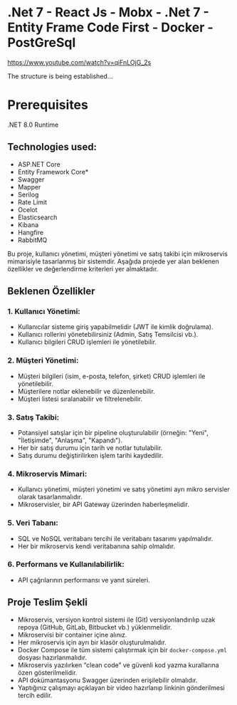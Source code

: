 # .Net 7 - React Js - Mobx - .Net 7 - Entity Frame Code First - Docker - PostGreSql

https://www.youtube.com/watch?v=qiFnLOjG_2s

The structure is being established...
# Prerequisites
.NET 8.0 Runtime


  ## Technologies used:

* ASP.NET Core
* Entity Framework Core*
* Swagger
* Mapper
* Serilog
* Rate Limit
* Ocelot
* Elasticsearch
* Kibana
* Hangfire
* RabbitMQ

Bu proje, kullanıcı yönetimi, müşteri yönetimi ve satış takibi için mikroservis mimarisiyle tasarlanmış bir sistemdir. Aşağıda projede yer alan beklenen özellikler ve değerlendirme kriterleri yer almaktadır.

## Beklenen Özellikler

### 1. Kullanıcı Yönetimi:
- Kullanıcılar sisteme giriş yapabilmelidir (JWT ile kimlik doğrulama).
- Kullanıcı rollerini yönetebilirsiniz (Admin, Satış Temsilcisi vb.).
- Kullanıcı bilgileri CRUD işlemleri ile yönetilebilir.

### 2. Müşteri Yönetimi:
- Müşteri bilgileri (isim, e-posta, telefon, şirket) CRUD işlemleri ile yönetilebilir.
- Müşterilere notlar eklenebilir ve düzenlenebilir.
- Müşteri listesi sıralanabilir ve filtrelenebilir.

### 3. Satış Takibi:
- Potansiyel satışlar için bir pipeline oluşturulabilir (örneğin: "Yeni", "İletişimde", "Anlaşma", "Kapandı").
- Her bir satış durumu için tarih ve notlar tutulabilir.
- Satış durumu değiştirilirken işlem tarihi kaydedilir.

### 4. Mikroservis Mimari:
- Kullanıcı yönetimi, müşteri yönetimi ve satış yönetimi ayrı mikro servisler olarak tasarlanmalıdır.
- Mikroservisler, bir API Gateway üzerinden haberleşmelidir.

### 5. Veri Tabanı:
- SQL ve NoSQL veritabanı tercihi ile veritabanı tasarımı yapılmalıdır.
- Her bir mikroservis kendi veritabanına sahip olmalıdır.

### 6. Performans ve Kullanılabilirlik:
- API çağrılarının performansı ve yanıt süreleri.

## Proje Teslim Şekli

- Mikroservis, versiyon kontrol sistemi ile (Git) versiyonlandırılıp uzak repoya (GitHub, GitLab, Bitbucket vb.) yüklenmelidir.
- Mikroservisi bir container içine alınız.
- Her mikroservis için ayrı bir klasör oluşturulmalıdır.
- Docker Compose ile tüm sistemi çalıştırmak için bir `docker-compose.yml` dosyası hazırlanmalıdır.
- Mikroservis yazılırken “clean code” ve güvenli kod yazma kurallarına özen gösterilmelidir.
- API dokümantasyonu Swagger üzerinden erişilebilir olmalıdır.
- Yaptığınız çalışmayı açıklayan bir video hazırlanıp linkinin gönderilmesi tercih edilir.
